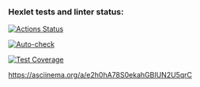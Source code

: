 ### Hexlet tests and linter status:
[![Actions Status](https://github.com/volkoluck74/frontend-project-46/actions/workflows/hexlet-check.yml/badge.svg)](https://github.com/volkoluck74/frontend-project-46/actions)

[![Auto-check](https://github.com/volkoluck74/frontend-project-46/actions/workflows/auto-check.yml/badge.svg)](https://github.com/volkoluck74/frontend-project-46/actions/workflows/auto-check.yml)

[![Test Coverage](https://api.codeclimate.com/v1/badges/d138ce494d9c0ef7f4dd/test_coverage)](https://codeclimate.com/github/volkoluck74/frontend-project-46/test_coverage)

https://asciinema.org/a/e2h0hA78S0ekahGBIUN2U5qrC
